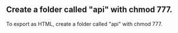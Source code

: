 Create a folder called "api" with chmod 777.
-------------------------------------------------
To export as HTML, create a folder called "api" with chmod 777.
